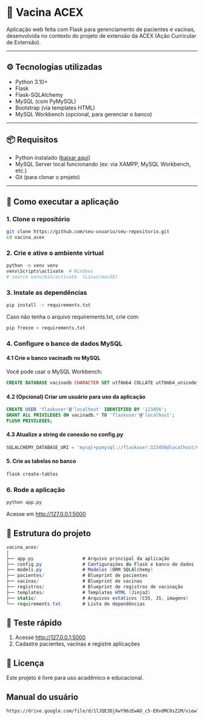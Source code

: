# 💉 Vacina ACEX

Aplicação web feita com Flask para gerenciamento de pacientes e vacinas, desenvolvida no contexto do projeto de extensão da ACEX (Ação Curricular de Extensão).

---

## ⚙️ Tecnologias utilizadas

- Python 3.10+
- Flask
- Flask-SQLAlchemy
- MySQL (com PyMySQL)
- Bootstrap (via templates HTML)
- MySQL Workbench (opcional, para gerenciar o banco)

---

## 📦 Requisitos

- Python instalado ([baixar aqui](https://www.python.org/downloads/))
- MySQL Server local funcionando (ex: via XAMPP, MySQL Workbench, etc.)
- Git (para clonar o projeto)

---

## 🚀 Como executar a aplicação

### 1. Clone o repositório

```bash
git clone https://github.com/seu-usuario/seu-repositorio.git
cd vacina_acex
```

### 2. Crie e ative o ambiente virtual

```bash
python -m venv venv
venv\Scripts\activate  # Windows
# source venv/bin/activate  (Linux/macOS)
```
### 3. Instale as dependências

```bash
pip install -r requirements.txt
```
Caso não tenha o arquivo requirements.txt, crie com:
```bash
pip freeze > requirements.txt
```

### 4. Configure o banco de dados MySQL
#### 4.1 Crie o banco vacinadb no MySQL
Você pode usar o MySQL Workbench:
```sql
CREATE DATABASE vacinadb CHARACTER SET utf8mb4 COLLATE utf8mb4_unicode_ci;
```
#### 4.2 (Opcional) Criar um usuário para uso da aplicação
```sql
CREATE USER 'flaskuser'@'localhost' IDENTIFIED BY '123456';
GRANT ALL PRIVILEGES ON vacinadb.* TO 'flaskuser'@'localhost';
FLUSH PRIVILEGES;
```
#### 4.3 Atualize a string de conexão no config.py
```python
SQLALCHEMY_DATABASE_URI = 'mysql+pymysql://flaskuser:123456@localhost/vacinadb'
```

#### 5. Crie as tabelas no banco
```bash
flask create-tables
```
### 6. Rode a aplicação
```bash
python app.py
```
Acesse em http://127.0.0.1:5000

## 📁 Estrutura do projeto
```csharp
vacina_acex/
│
├── app.py                  # Arquivo principal da aplicação
├── config.py               # Configurações do Flask e banco de dados
├── models.py               # Modelos (ORM SQLAlchemy)
├── pacientes/              # Blueprint de pacientes
├── vacinas/                # Blueprint de vacinas
├── registros/              # Blueprint de registros de vacinação
├── templates/              # Templates HTML (Jinja2)
├── static/                 # Arquivos estáticos (CSS, JS, imagens)
└── requirements.txt        # Lista de dependências
```

## 🧪 Teste rápido
1. Acesse http://127.0.0.1:5000
2. Cadastre pacientes, vacinas e registre aplicações

## 📝 Licença
Este projeto é livre para uso acadêmico e educacional.

## Manual do usuário
```bash
https://drive.google.com/file/d/1lJQE3OjXwY96zEwAD_c5-E0vdMC0sZ2M/view?usp=sharing

